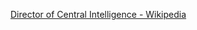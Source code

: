 ﻿[Director of Central Intelligence - Wikipedia](https://en.wikipedia.org/wiki/Director_of_Central_Intelligence)